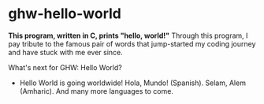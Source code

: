 # ghw-hello-world

**This program, written in C, prints "hello, world!"**
Through this program, I pay tribute to the famous pair of words that jump-started my coding journey and have stuck with me ever since.

What's next for GHW: Hello World?
- Hello World is going worldwide! Hola, Mundo! (Spanish). Selam, Alem (Amharic). And many more languages to come.
